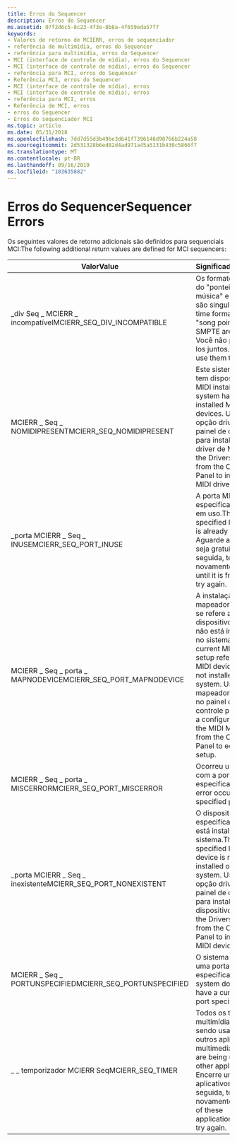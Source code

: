 ```yaml
---
title: Erros do Sequencer
description: Erros do Sequencer
ms.assetid: 07f2d6c5-8c23-4f3e-8b8a-4f659eda57f7
keywords:
- Valores de retorno de MCIERR, erros de sequenciador
- referência de multimídia, erros do Sequencer
- referência para multimídia, erros do Sequencer
- MCI (interface de controle de mídia), erros do Sequencer
- MCI (interface de controle de mídia), erros do Sequencer
- referência para MCI, erros do Sequencer
- Referência MCI, erros do Sequencer
- MCI (interface de controle de mídia), erros
- MCI (interface de controle de mídia), erros
- referência para MCI, erros
- Referência de MCI, erros
- erros do Sequencer
- Erros do sequenciador MCI
ms.topic: article
ms.date: 05/31/2018
ms.openlocfilehash: 7dd7d55d3b49be3d641f7396148d98766b224a58
ms.sourcegitcommit: 2d531328b6ed82d4ad971a45a5131b430c5866f7
ms.translationtype: MT
ms.contentlocale: pt-BR
ms.lasthandoff: 09/16/2019
ms.locfileid: "103635882"
---
```

# <a name="sequencer-errors"></a><span data-ttu-id="6fe74-116">Erros do Sequencer</span><span class="sxs-lookup"><span data-stu-id="6fe74-116">Sequencer Errors</span></span>

<span data-ttu-id="6fe74-117">Os seguintes valores de retorno adicionais são definidos para sequenciais MCI:</span><span class="sxs-lookup"><span data-stu-id="6fe74-117">The following additional return values are defined for MCI sequencers:</span></span>



| <span data-ttu-id="6fe74-118">Valor</span><span class="sxs-lookup"><span data-stu-id="6fe74-118">Value</span></span>                          | <span data-ttu-id="6fe74-119">Significado</span><span class="sxs-lookup"><span data-stu-id="6fe74-119">Meaning</span></span>                                                                                                                                                  |
|--------------------------------|----------------------------------------------------------------------------------------------------------------------------------------------------------|
| <span data-ttu-id="6fe74-120">\_div Seq \_ MCIERR \_ incompatível</span><span class="sxs-lookup"><span data-stu-id="6fe74-120">MCIERR\_SEQ\_DIV\_INCOMPATIBLE</span></span> | <span data-ttu-id="6fe74-121">Os formatos de hora do "ponteiro de música" e SMPTE são singulares.</span><span class="sxs-lookup"><span data-stu-id="6fe74-121">The time formats of the "song pointer" and SMPTE are singular.</span></span> <span data-ttu-id="6fe74-122">Você não pode usá-los juntos.</span><span class="sxs-lookup"><span data-stu-id="6fe74-122">You can't use them together.</span></span>                                                              |
| <span data-ttu-id="6fe74-123">MCIERR \_ Seq \_ NOMIDIPRESENT</span><span class="sxs-lookup"><span data-stu-id="6fe74-123">MCIERR\_SEQ\_NOMIDIPRESENT</span></span>     | <span data-ttu-id="6fe74-124">Este sistema não tem dispositivos MIDI instalados.</span><span class="sxs-lookup"><span data-stu-id="6fe74-124">This system has no installed MIDI devices.</span></span> <span data-ttu-id="6fe74-125">Use a opção drivers do painel de controle para instalar um driver de MIDI.</span><span class="sxs-lookup"><span data-stu-id="6fe74-125">Use the Drivers option from the Control Panel to install a MIDI driver.</span></span>                                       |
| <span data-ttu-id="6fe74-126">\_porta MCIERR \_ Seq \_ INUSE</span><span class="sxs-lookup"><span data-stu-id="6fe74-126">MCIERR\_SEQ\_PORT\_INUSE</span></span>       | <span data-ttu-id="6fe74-127">A porta MIDI especificada já está em uso.</span><span class="sxs-lookup"><span data-stu-id="6fe74-127">The specified MIDI port is already in use.</span></span> <span data-ttu-id="6fe74-128">Aguarde até que seja gratuito; em seguida, tente novamente.</span><span class="sxs-lookup"><span data-stu-id="6fe74-128">Wait until it is free; then, try again.</span></span>                                                                       |
| <span data-ttu-id="6fe74-129">MCIERR \_ Seq \_ porta \_ MAPNODEVICE</span><span class="sxs-lookup"><span data-stu-id="6fe74-129">MCIERR\_SEQ\_PORT\_MAPNODEVICE</span></span> | <span data-ttu-id="6fe74-130">A instalação atual do mapeador de MIDI se refere a um dispositivo MIDI que não está instalado no sistema.</span><span class="sxs-lookup"><span data-stu-id="6fe74-130">The current MIDI Mapper setup refers to a MIDI device that is not installed on the system.</span></span> <span data-ttu-id="6fe74-131">Use o mapeador de MIDI no painel de controle para editar a configuração.</span><span class="sxs-lookup"><span data-stu-id="6fe74-131">Use the MIDI Mapper from the Control Panel to edit the setup.</span></span> |
| <span data-ttu-id="6fe74-132">MCIERR \_ Seq \_ porta \_ MISCERROR</span><span class="sxs-lookup"><span data-stu-id="6fe74-132">MCIERR\_SEQ\_PORT\_MISCERROR</span></span>   | <span data-ttu-id="6fe74-133">Ocorreu um erro com a porta especificada.</span><span class="sxs-lookup"><span data-stu-id="6fe74-133">An error occurred with specified port.</span></span>                                                                                                                   |
| <span data-ttu-id="6fe74-134">\_porta MCIERR \_ Seq \_ inexistente</span><span class="sxs-lookup"><span data-stu-id="6fe74-134">MCIERR\_SEQ\_PORT\_NONEXISTENT</span></span> | <span data-ttu-id="6fe74-135">O dispositivo MIDI especificado não está instalado no sistema.</span><span class="sxs-lookup"><span data-stu-id="6fe74-135">The specified MIDI device is not installed on the system.</span></span> <span data-ttu-id="6fe74-136">Use a opção drivers do painel de controle para instalar um dispositivo MIDI.</span><span class="sxs-lookup"><span data-stu-id="6fe74-136">Use the Drivers option from the Control Panel to install a MIDI device.</span></span>                        |
| <span data-ttu-id="6fe74-137">MCIERR \_ Seq \_ PORTUNSPECIFIED</span><span class="sxs-lookup"><span data-stu-id="6fe74-137">MCIERR\_SEQ\_PORTUNSPECIFIED</span></span>   | <span data-ttu-id="6fe74-138">O sistema não tem uma porta MIDI atual especificada.</span><span class="sxs-lookup"><span data-stu-id="6fe74-138">The system does not have a current MIDI port specified.</span></span>                                                                                                  |
| <span data-ttu-id="6fe74-139">\_ \_ temporizador MCIERR Seq</span><span class="sxs-lookup"><span data-stu-id="6fe74-139">MCIERR\_SEQ\_TIMER</span></span>             | <span data-ttu-id="6fe74-140">Todos os timers de multimídia estão sendo usados por outros aplicativos.</span><span class="sxs-lookup"><span data-stu-id="6fe74-140">All multimedia timers are being used by other applications.</span></span> <span data-ttu-id="6fe74-141">Encerre um desses aplicativos; em seguida, tente novamente.</span><span class="sxs-lookup"><span data-stu-id="6fe74-141">Quit one of these applications; then, try again.</span></span>                                             |



 

 

 




